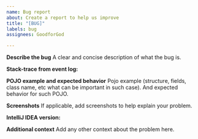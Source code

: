 ```yaml
---
name: Bug report
about: Create a report to help us improve
title: "[BUG]"
labels: bug
assignees: GoodforGod

---
```


**Describe the bug**
A clear and concise description of what the bug is.

**Stack-trace from event log:**

**POJO example and expected behavior**
Pojo example (structure, fields, class name, etc what can be important in such case).
And expected behavior for such POJO.

**Screenshots**
If applicable, add screenshots to help explain your problem.


**IntelliJ IDEA version:**


**Additional context**
Add any other context about the problem here.
